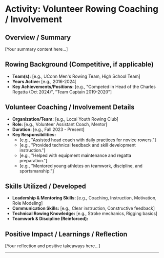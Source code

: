 # Activity: Volunteer Rowing Coaching / Involvement

<!-- 
This template helps structure your portfolio information for the AI chatbot.
-->

## Overview / Summary

<!-- 
Provide a brief overview of your involvement in rowing, especially any volunteer or coaching aspects.
Example: "Rowing has been a significant part of my life, both as a competitive athlete and more recently as a volunteer assistant coach for a local youth team. This involvement has allowed me to give back to the sport and develop leadership skills."
-->

[Your summary content here...]

## Rowing Background (Competitive, if applicable)

<!--
Briefly mention your own competitive rowing experience if it provides context to your volunteering.
-->

*   **Team(s):** [e.g., UConn Men's Rowing Team, High School Team]
*   **Years Active:** [e.g., 2016-2024]
*   **Key Achievements/Positions:** [e.g., "Competed in Head of the Charles Regatta (Oct 2024)", "Team Captain 2019-2020"]

## Volunteer Coaching / Involvement Details

<!--
Describe your volunteer role, responsibilities, and the team/organization.
-->

*   **Organization/Team:** [e.g., Local Youth Rowing Club]
*   **Role:** [e.g., Volunteer Assistant Coach, Mentor]
*   **Duration:** [e.g., Fall 2023 - Present]
*   **Key Responsibilities:**
    *   [e.g., "Assisted head coach with daily practices for novice rowers."]
    *   [e.g., "Provided technical feedback and skill development instruction."]
    *   [e.g., "Helped with equipment maintenance and regatta preparation."]
    *   [e.g., "Mentored young athletes on teamwork, discipline, and sportsmanship."]

## Skills Utilized / Developed

<!--
List skills relevant to this activity.
-->

*   **Leadership & Mentoring Skills:** [e.g., Coaching, Instruction, Motivation, Role Modeling]
*   **Communication Skills:** [e.g., Clear instruction, Constructive feedback]
*   **Technical Rowing Knowledge:** [e.g., Stroke mechanics, Rigging basics]
*   **Teamwork & Discipline (Reinforced):**

## Positive Impact / Learnings / Reflection

<!--
Reflect on the positive impact of this activity or key learnings.
Example: "Volunteering in rowing has been incredibly rewarding, allowing me to share my passion for the sport and contribute to the development of young athletes. It has further honed my leadership, communication, and mentoring abilities."
-->

[Your reflection and positive takeaways here...]

--- 